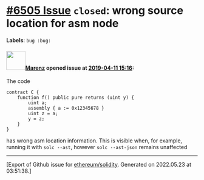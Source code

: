 # [\#6505 Issue](https://github.com/ethereum/solidity/issues/6505) `closed`: wrong source location for asm node
**Labels**: `bug :bug:`


#### <img src="https://avatars.githubusercontent.com/u/424752?u=038e104b849efd16f076b671ef6c46af7073bfa7&v=4" width="50">[Marenz](https://github.com/Marenz) opened issue at [2019-04-11 15:16](https://github.com/ethereum/solidity/issues/6505):

The code 

```
contract C {
    function f() public pure returns (uint y) {
        uint a;
        assembly { a := 0x12345678 }
        uint z = a;
        y = z;
    }
}
```
has wrong asm location information. This is visible when, for example, running it with `solc --ast`, however `solc --ast-json` remains unaffected




-------------------------------------------------------------------------------



[Export of Github issue for [ethereum/solidity](https://github.com/ethereum/solidity). Generated on 2022.05.23 at 03:51:38.]
